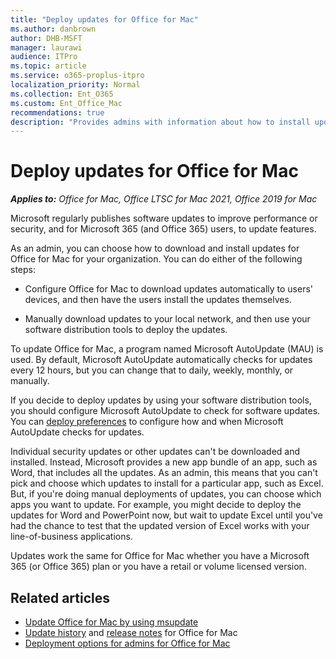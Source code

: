 ```yaml
---
title: "Deploy updates for Office for Mac"
ms.author: danbrown
author: DHB-MSFT
manager: laurawi
audience: ITPro
ms.topic: article
ms.service: o365-proplus-itpro
localization_priority: Normal
ms.collection: Ent_O365
ms.custom: Ent_Office_Mac
recommendations: true
description: "Provides admins with information about how to install updates for Office for Mac by using Microsoft AutoUpdate"
---
```


# Deploy updates for Office for Mac

***Applies to:*** *Office for Mac, Office LTSC for Mac 2021, Office 2019 for Mac*

Microsoft regularly publishes software updates to improve performance or security, and for Microsoft 365 (and Office 365) users, to update features.
  
As an admin, you can choose how to download and install updates for Office for Mac for your organization. You can do either of the following steps:
  
- Configure Office for Mac to download updates automatically to users' devices, and then have the users install the updates themselves.
    
- Manually download updates to your local network, and then use your software distribution tools to deploy the updates.
    
To update Office for Mac, a program named Microsoft AutoUpdate (MAU) is used. By default, Microsoft AutoUpdate automatically checks for updates every 12 hours, but you can change that to daily, weekly, monthly, or manually.
  
If you decide to deploy updates by using your software distribution tools, you should configure Microsoft AutoUpdate to check for software updates. You can [deploy preferences](deploy-preferences-for-office-for-mac.md) to configure how and when Microsoft AutoUpdate checks for updates.
  
Individual security updates or other updates can't be downloaded and installed. Instead, Microsoft provides a new app bundle of an app, such as Word, that includes all the updates. As an admin, this means that you can't pick and choose which updates to install for a particular app, such as Excel. But, if you're doing manual deployments of updates, you can choose which apps you want to update. For example, you might decide to deploy the updates for Word and PowerPoint now, but wait to update Excel until you've had the chance to test that the updated version of Excel works with your line-of-business applications.
  
Updates work the same for Office for Mac whether you have a Microsoft 365 (or Office 365) plan or you have a retail or volume licensed version.
  
## Related articles

- [Update Office for Mac by using msupdate](update-office-for-mac-using-msupdate.md)
- [Update history](/officeupdates/update-history-office-for-mac) and [release notes](/officeupdates/release-notes-office-for-mac) for Office for Mac
- [Deployment options for admins for Office for Mac](deployment-options-for-office-for-mac.md)